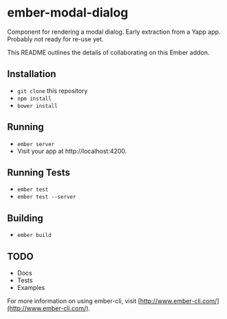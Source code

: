 # ember-modal-dialog

Component for rendering a modal dialog. Early extraction from a Yapp app. Probably not ready for re-use yet.

This README outlines the details of collaborating on this Ember addon.

## Installation

* `git clone` this repository
* `npm install`
* `bower install`

## Running

* `ember server`
* Visit your app at http://localhost:4200.

## Running Tests

* `ember test`
* `ember test --server`

## Building

* `ember build`

## TODO

* Docs
* Tests
* Examples

For more information on using ember-cli, visit [http://www.ember-cli.com/](http://www.ember-cli.com/).

